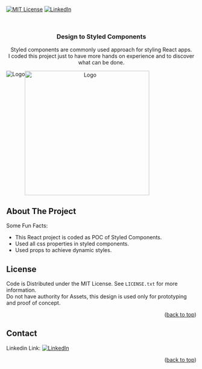 <div id="top"></div>


[![MIT License][license-shield]][license-url]
[![LinkedIn][linkedin-shield]][linkedin-url]



<!-- PROJECT LOGO -->
<br />
<div align="center">
  
  <h3 align="center">Design to Styled Components</h3>

  <p align="center">
    Styled components are commonly used approach for styling React apps. <br/>
    I coded this project just to have more hands on experience and to discover what can be done.
  </p>
  <div align="center">
  <div style="display: flex;">
    <img style="max-width:400px; height:auto;" src="https://github.com/alperenkarate/react-styled-components/blob/master/app1.png" style="max-width: 300px" alt="Logo">
       <img style="height:auto; width:330px;" src="https://github.com/alperenkarate/react-styled-components/blob/master/app2.png" alt="Logo">
  </div>
</div>
</div>

<!-- ABOUT THE PROJECT -->
## About The Project

Some Fun Facts:
* This React project is coded as POC of Styled Components.
* Used all css properties in styled components.
* Used props to achieve dynamic styles.



<!-- LICENSE -->
## License

Code is Distributed under the MIT License. See `LICENSE.txt` for more information. <br/>
Do not have authority for Assets, this design is used only for prototyping and proof of concept.

<p align="right">(<a href="#top">back to top</a>)</p>



<!-- CONTACT -->
## Contact


 Linkedin Link: [![LinkedIn][linkedin-shield]][linkedin-url]

<p align="right">(<a href="#top">back to top</a>)</p>



<!-- MARKDOWN LINKS & IMAGES -->

[license-shield]: https://img.shields.io/github/license/othneildrew/Best-README-Template.svg?style=for-the-badge
[license-url]: https://github.com/othneildrew/Best-README-Template/blob/master/LICENSE.txt
[linkedin-shield]: https://img.shields.io/badge/-LinkedIn-black.svg?style=for-the-badge&logo=linkedin&colorB=555
[linkedin-url]: https://linkedin.com/in/alperenjs
[product-screenshot]: images/screenshot.png
